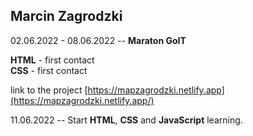 ## Marcin Zagrodzki

02.06.2022 - 08.06.2022 -- **Maraton GoIT**

**HTML** - first contact\
**CSS**  - first contact

link to the project [https://mapzagrodzki.netlify.app](https://mapzagrodzki.netlify.app/)

11.06.2022 -- Start **HTML**, **CSS** and **JavaScript** learning.
